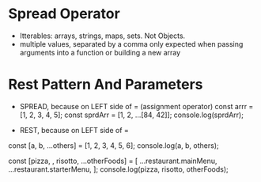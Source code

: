# Spread Operator

- Itterables: arrays, strings, maps, sets. Not Objects.
- multiple values, separated by a comma only expected when passing arguments into a function or building a new array

# Rest Pattern And Parameters

- SPREAD, because on LEFT side of = (assignment operator)
  const arrr = [1, 2, 3, 4, 5];
  const sprdArr = [1, 2, ...[84, 42]];
  console.log(sprdArr);

- REST, because on LEFT side of =

const [a, b, ...others] = [1, 2, 3, 4, 5, 6];
console.log(a, b, others);

const [pizza, , risotto, ...otherFoods] = [
...restaurant.mainMenu,
...restaurant.starterMenu,
];
console.log(pizza, risotto, otherFoods);
